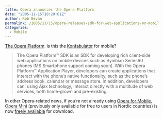 ```yaml
---
title: Opera announces the Opera Platform
date: "2005-11-15T18:20:01Z"
author: Rob Bevan
permalink: /2005/11/15/opera-releases-sdk-for-web-applications-on-mobile-phones/
categories:
  - Mobile
---
```

[The Opera Platform][1]: is this the [Konfabulator][2] for mobile?

> The Opera Platform&#8482; SDK is an SDK for developing rich client-side web applications on mobile devices such as Symbian Series60 phones (MS Smartphone support coming soon). With the Opera Platform&#8482; Application Player, developers can create applications that interact with the phone&#8217;s native functionality, such as the phone&#8217;s address book, calendar or message store. In addition, developers can, using Ajax technology, interact directly with a multitude of web services, both home-grown and pre-existing.

<div class="update">
  <p>
    In other Opera-related news, if you&#8217;re not already using <a href="http://www.opera.com/products/mobile/">Opera for Mobile</a>, <a href="http://www.opera.com/products/mobile/operamini/">Opera Mini</a> (previously only available for free to users in Nordic countries) is now <a href="http://mocoblog.com/2005/11/09/opera-mini-now-freely-available-for-all-the-world-software/">freely available</a> for download.
  </p>
</div>

 [1]: http://www.opera.com/products/mobile/platform/
 [2]: http://www.konfabulator.com/
